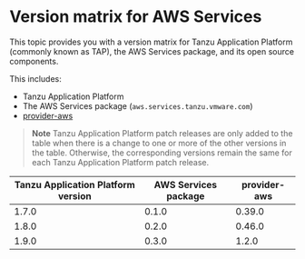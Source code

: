 # Version matrix for AWS Services

This topic provides you with a version matrix for Tanzu Application Platform (commonly known as TAP),
the AWS Services package, and its open source components.

This includes:

- Tanzu Application Platform
- The AWS Services package (`aws.services.tanzu.vmware.com`)
- [provider-aws](https://github.com/upbound/provider-aws)

> **Note** Tanzu Application Platform patch releases are only added to the table when there
> is a change to one or more of the other versions in the table. Otherwise, the corresponding
> versions remain the same for each Tanzu Application Platform patch release.

<table>
  <thead>
    <tr>
        <th>Tanzu Application Platform version</th>
        <th>AWS Services package</th>
        <th>provider-aws</th>
    </tr>
  </thead>
  <tbody>
    <tr>
        <td>1.7.0</td>
        <td>0.1.0</td>
        <td>0.39.0</td>
    </tr>
    <tr>
        <td>1.8.0</td>
        <td>0.2.0</td>
        <td>0.46.0</td>
    </tr>
    <tr>
        <td>1.9.0</td>
        <td>0.3.0</td>
        <td>1.2.0</td>
    </tr>
  </tbody>
</table>
